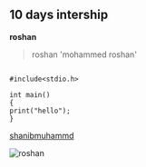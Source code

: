 ## 10 days intership
**roshan**
>roshan
'mohammed roshan'
```

#include<stdio.h>

int main()
{
print("hello");
}
```
[shanibmuhammd](https://www.github.com/shanibmuhammd)

![roshan](https://github.com/mohammedroshankr/roshan/blob/main/image.jpg)

